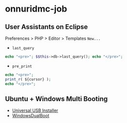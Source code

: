 # onnuridmc-job

## User Assistants on Eclipse
Preferences > PHP > Editor > Templates
`New...`
* `last_query`
```php
echo "<pre>"; $$this->db->last_query(); echo "</pre>";
```
* `pre_print`
```php
echo "<pre>";
print_r( ${cursor} );
echo "</pre>";
```
## Ubuntu + Windows Multi Booting
* [Universal USB Installer](https://www.pendrivelinux.com/universal-usb-installer-easy-as-1-2-3/)
* [WindowsDualBoot](https://help.ubuntu.com/community/WindowsDualBoot)
